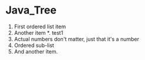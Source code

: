 # Java_Tree


1. First ordered list item
2. Another item
  *. test1
1. Actual numbers don't matter, just that it's a number
  1. Ordered sub-list
4. And another item.

